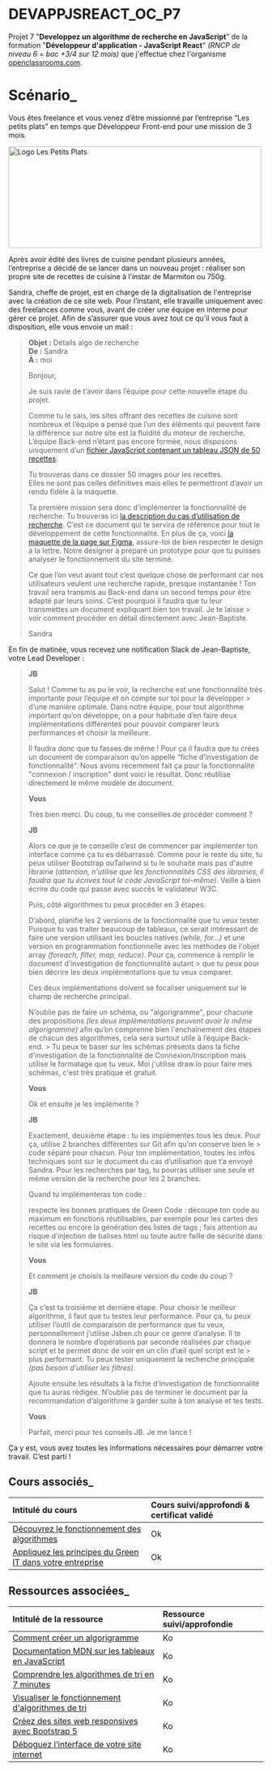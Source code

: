 # DEVAPPJSREACT_OC_P7

Projet 7 "**Developpez un algorithme de recherche en JavaScript**" de la formation "**Développeur d'application - JavaScript React**" *(RNCP de niveau 6 = bac +3/4 sur 12 mois)* que j'effectue chez l'organisme [openclassrooms.com](https://openclassrooms.com/fr/).

# Scénario_

Vous êtes freelance et vous venez d’être missionné par l’entreprise “Les petits plats” en temps que Développeur Front-end pour une mission de 3 mois.

<img alt="Logo Les Petits Plats" src="https://user.oc-static.com/upload/2020/08/14/15973932905401_logo%20%281%29.png" width="500" height="200" />

Après avoir édité des livres de cuisine pendant plusieurs années, l’entreprise a décidé de se lancer dans un nouveau projet : réaliser son propre site de recettes de cuisine à l’instar de Marmiton ou 750g.

Sandra, cheffe de projet, est en charge de la digitalisation de l'entreprise avec la création de ce site web. Pour l’instant, elle travaille uniquement avec des freelances comme vous, avant de créer une équipe en interne pour gérer ce projet. Afin de s’assurer que vous avez tout ce qu’il vous faut à disposition, elle vous envoie un mail : 

> **Objet :** Détails algo de recherche   
> **De :** Sandra   
> **À :** moi
>
> Bonjour, 
>
> Je suis ravie de t’avoir dans l’équipe pour cette nouvelle étape du projet. 
>
> Comme tu le sais, les sites offrant des recettes de cuisine sont nombreux et l’équipe a pensé que l’un des éléments qui peuvent faire la
> différence sur notre site est la fluidité du moteur de recherche. L’équipe Back-end n’étant pas encore formée, nous disposons uniquement
> d’un [fichier JavaScript contenant un tableau JSON de 50 recettes](https://github.com/OpenClassrooms-Student-Center/PetitsPlats2.0). 
>
> Tu trouveras dans ce dossier 50 images pour les recettes.  
> Elles ne sont pas celles définitives mais elles te permettront d’avoir un rendu fidèle à la maquette.
>
> Ta première mission sera donc d’implémenter la fonctionnalité de recherche. Tu trouveras ici [la description du cas d’utilisation de
> recherche](https://course.oc-static.com/projects/516_JS/P7/Cas+d%E2%80%99utilisation+%2303+_+Filtrer+les+recettes+dans+l%E2%80%99interface+utilisateur+-+Front-end+P6+(Algorithms)+.pdf). C’est ce document qui te servira de référence pour tout le développement de cette
> fonctionnalité. En plus de ça, voici [la maquette de la page sur Figma](https://www.figma.com/file/LY5VQTAqnrAf0bWObOBrt8/Les-petits-plats---Maquette-2.0?type=design&node-id=0-1&mode=design&t=S82AlpUQ1AbEUQMa-0), assure-toi de bien respecter le design à la
> lettre. Notre designer à préparé un prototype pour que tu puisses analyser le fonctionnement du site terminé.
>
> Ce que l’on veut avant tout c’est quelque chose de performant car nos utilisateurs veulent une recherche rapide, presque instantanée !
> Ton travail sera transmis au Back-end dans un second temps pour être adapté par leurs soins.
> C’est pourquoi il faudra que tu leur transmettes un document expliquant bien ton travail.
> Je te laisse > voir comment procéder en détail directement avec Jean-Baptiste.
>
> Sandra

En fin de matinée, vous recevez une notification Slack de Jean-Baptiste, votre Lead Developer :

> **JB**
>
> Salut ! Comme tu as pu le voir, la recherche est une fonctionnalité très importante pour l’équipe et on compte sur toi pour la développer > d’une manière optimale. Dans notre équipe, pour tout algorithme important qu’on développe, on a pour habitude d’en faire deux
> implémentations différentes pour pouvoir comparer leurs performances et choisir la meilleure.
>
> Il faudra donc que tu fasses de même ! Pour ça il faudra que tu crées un document de comparaison qu’on appelle “fiche d’investigation de
> fonctionnalité”. Nous avons récemment fait ça pour la fonctionnalité "connexion / inscription" dont voici le résultat.
> Donc réutilise directement le même modèle de document.
>
> **Vous**
>
> Très bien merci. Du coup, tu me conseilles de procéder comment ?
>
> **JB**
>
> Alors ce que je te conseille c’est de commencer par implémenter ton interface comme ça tu es débarrassé. Comme pour le reste du site, tu
> peux utiliser Bootstrap ouTailwind si tu le souhaite mais pas d'autre librairie *(attention, n'utilise que les fonctionnalités CSS des
> librairies, il faudra que tu écrives tout le code JavaScript toi-même)*. Veille à bien écrire du code qui passe avec succès le validateur
> W3C.
>
> Puis, côté algorithmes tu peux procéder en 3 étapes.
>
> D’abord, planifie les 2 versions de la fonctionnalité que tu veux tester. Puisque tu vas traiter beaucoup de tableaux, ce serait
> intéressant de faire une version utilisant les boucles natives *(while, for...)* et une version en programmation fonctionnelle avec les
> méthodes de l'objet array *(foreach, filter, map, reduce)*. Pour ça, commence à remplir le document d’investigation de fonctionnalité autant > que tu peux pour bien décrire les deux implémentations que tu veux comparer.
>
> Ces deux implémentations doivent se focaliser uniquement sur le champ de recherche principal.
>
> N’oublie pas de faire un schéma, ou "algorigramme", pour chacune des propositions *(les deux implémentations peuvent avoir le même
> algorigramme)* afin qu’on comprenne bien l'enchaînement des étapes de chacun des algorithmes, cela sera surtout utile à l’équipe Back-end. > Tu peux te baser sur les schémas présents dans la fiche d’investigation de la fonctionnalité de Connexion/Inscription mais utilise le
> formatage que tu veux. Moi j'utilise draw.io pour faire mes schémas, c'est très pratique et gratuit.
>
> **Vous**
>
> Ok et ensuite je les implémente ?
>
> **JB**
>
> Exactement, deuxième étape : tu les implémentes tous les deux. Pour ça, utilise 2 branches différentes sur Git afin qu’on conserve bien le > code séparé pour chacun. Pour ton implémentation, toutes les infos techniques sont sur le document du cas d’utilisation que t’a envoyé
> Sandra. Pour les recherches par tag, tu pourras utiliser une seule et même version de la recherche pour les 2 branches.
>
> Quand tu implémenteras ton code :
>
> respecte les bonnes pratiques de Green Code : découpe ton code au maximum en fonctions réutilisables, par exemple pour les cartes des
> recettes ou encore la génération des listes de tags ;
> fais attention au risque d’injection de balises html ou toute autre faille de sécurité  dans le site via les formulaires.
>
> **Vous**
>
> Et comment je choisis la meilleure version du code du coup ?
>
> **JB**
>
> Ça c’est ta troisième et dernière étape. Pour choisir le meilleur algorithme, il faut que tu testes leur performance. Pour ça, tu peux
> utiliser l’outil de comparaison de performance que tu veux, personnellement j’utilise Jsben.ch pour ce genre d’analyse.
> Il te donnera le nombre d’opérations par seconde réalisées par chaque script et te permet donc de voir en un clin d’œil quel script est le > plus performant. Tu peux tester uniquement la recherche principale *(pas besoin d’utiliser les filtres)*.
>
> Ajoute ensuite les résultats à la fiche d’investigation de fonctionnalité que tu auras rédigée.
> N’oublie pas de terminer le document par la recommandation d’algorithme à garder suite à ton analyse et tes tests.
>
> **Vous**
>
> Parfait, merci pour tes conseils JB. Je me lance !
>

Ça y est, vous avez toutes les informations nécessaires pour démarrer votre travail. C’est parti !

## Cours associés_

|Intitulé du cours|Cours suivi/approfondi & certificat validé|
| :------------ | :------------ |
|[Découvrez le fonctionnement des algorithmes](https://openclassrooms.com/fr/courses/7527306-decouvrez-le-fonctionnement-des-algorithmes)|Ok|
|[Appliquez les principes du Green IT dans votre entreprise](https://openclassrooms.com/fr/courses/6227476-appliquez-les-principes-du-green-it-dans-votre-entreprise)|Ok|

## Ressources associées_

|Intitulé de la ressource|Ressource suivi/approfondie|
| :------------ | :------------ |
|[Comment créer un algorigramme](https://www.youtube.com/watch?v=fuF1n6__h1A&ab_channel=Simplycours)|Ko|
|[Documentation MDN sur les tableaux en JavaScript](https://developer.mozilla.org/fr/docs/Web/JavaScript/Reference/Global_Objects/Array)|Ko|
|[Comprendre les algorithmes de tri en 7 minutes](https://www.jesuisundev.com/comprendre-les-algorithmes-de-tri-en-7-minutes/)|Ko|
|[Visualiser le fonctionnement d'algorithmes de tri](https://interstices.info/les-algorithmes-de-tri/)|Ko|
|[Créez des sites web responsives avec Bootstrap 5](https://openclassrooms.com/fr/courses/7542506-creez-des-sites-web-responsives-avec-bootstrap-5)|Ko|
|[Déboguez l’interface de votre site internet](https://openclassrooms.com/fr/courses/7159296-deboguez-l-interface-de-votre-site-internet)|Ko|